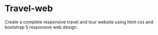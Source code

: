 # Travel-web
Create a complete responsive travel and tour website using html css and bootstrap 5 responsive web design.
